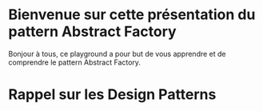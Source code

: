 # Bienvenue sur cette présentation du pattern Abstract Factory

Bonjour à tous, ce playground a pour but de vous apprendre et de comprendre le pattern Abstract Factory.

# Rappel sur les Design Patterns
